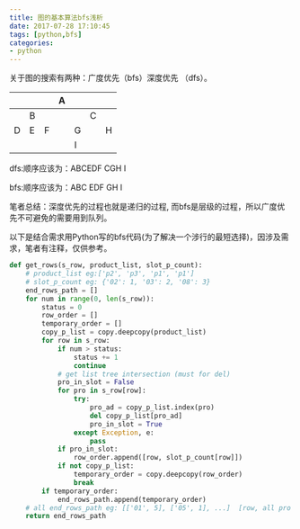 ```yaml
---
title: 图的基本算法bfs浅析
date: 2017-07-28 17:10:45
tags: [python,bfs]
categories:
- python
---
```



关于图的搜索有两种：广度优先（bfs）深度优先 （dfs）。

|   |   |   | A |   |   |   |
|---|---|---|---|---|---|---|
|   | B |   |   |   | C |   |
| D | E | F |   | G |   | H |
|   |   |   |   | I |   |   |

dfs:顺序应该为：ABCEDF CGH I

bfs:顺序应该为：ABC EDF GH I

笔者总结：深度优先的过程也就是递归的过程, 而bfs是层级的过程，所以广度优先不可避免的需要用到队列。

<!--more-->
以下是结合需求用Python写的bfs代码(为了解决一个涉行的最短选择)，因涉及需求，笔者有注释，仅供参考。

```python
def get_rows(s_row, product_list, slot_p_count):
    # product_list eg:['p2', 'p3', 'p1', 'p1']
    # slot_p_count eg: {'02': 1, '03': 2, '08': 3}
    end_rows_path = []
    for num in range(0, len(s_row)): 
    	status = 0
        row_order = []
        temporary_order = []
        copy_p_list = copy.deepcopy(product_list)
        for row in s_row:
            if num > status:
            	status += 1
                continue
        	# get list tree intersection (must for del)
            pro_in_slot = False
            for pro in s_row[row]:
                try:
                    pro_ad = copy_p_list.index(pro)
                    del copy_p_list[pro_ad]
                    pro_in_slot = True
                except Exception, e:
                    pass
            if pro_in_slot:
            	row_order.append([row, slot_p_count[row]])
            if not copy_p_list:
            	temporary_order = copy.deepcopy(row_order)
                break
        if temporary_order:
            end_rows_path.append(temporary_order)
    # all end_rows_path eg: [['01', 5], ['05', 1], ...]  [row, all pro quantity]  Reason: less quantity priority
    return end_rows_path
```





